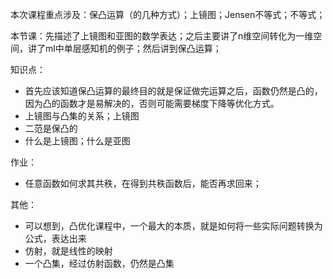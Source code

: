 本次课程重点涉及：保凸运算（的几种方式）；上镜图；Jensen不等式；不等式；

本节课：先描述了上镜图和亚图的数学表达；之后主要讲了n维空间转化为一维空间，讲了ml中单层感知机的例子；然后讲到保凸运算；

知识点：
- 首先应该知道保凸运算的最终目的就是保证做完运算之后，函数仍然是凸的，因为凸的函数才是易解决的，否则可能需要梯度下降等优化方式。
- 上镜图与凸集的关系；上镜图
- 二范是保凸的
- 什么是上镜图；什么是亚图


作业：
- 任意函数如何求其共秩，在得到共秩函数后，能否再求回来；


其他：
- 可以想到，凸优化课程中，一个最大的本质，就是如何将一些实际问题转换为公式，表达出来
- 仿射，就是线性的映射
- 一个凸集，经过仿射函数，仍然是凸集